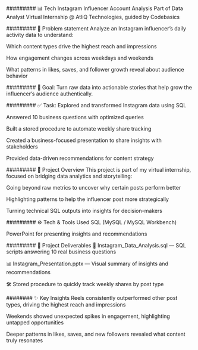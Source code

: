 ######### 📊 Tech Instagram Influencer Account Analysis
Part of Data Analyst Virtual Internship @ AtliQ Technologies, guided by Codebasics

######### 📌 Problem statement
Analyze an Instagram influencer’s daily activity data to understand:

Which content types drive the highest reach and impressions

How engagement changes across weekdays and weekends

What patterns in likes, saves, and follower growth reveal about audience behavior

######### 🎯 Goal: Turn raw data into actionable stories that help grow the influencer’s audience authentically.

######### ✅ Task:
Explored and transformed Instagram data using SQL

Answered 10 business questions with optimized queries

Built a stored procedure to automate weekly share tracking

Created a business-focused presentation to share insights with stakeholders

Provided data-driven recommendations for content strategy

######### 📝 Project Overview
This project is part of my virtual internship, focused on bridging data analytics and storytelling:

Going beyond raw metrics to uncover why certain posts perform better

Highlighting patterns to help the influencer post more strategically

Turning technical SQL outputs into insights for decision-makers

######### ⚙️ Tech & Tools Used
SQL (MySQL / MySQL Workbench)

PowerPoint for presenting insights and recommendations

######### 📂 Project Deliverables
📌 Instagram_Data_Analysis.sql — SQL scripts answering 10 real business questions

📊 Instagram_Presentation.pptx — Visual summary of insights and recommendations

🛠 Stored procedure to quickly track weekly shares by post type

######## ✨ Key Insights
Reels consistently outperformed other post types, driving the highest reach and impressions

Weekends showed unexpected spikes in engagement, highlighting untapped opportunities

Deeper patterns in likes, saves, and new followers revealed what content truly resonates

